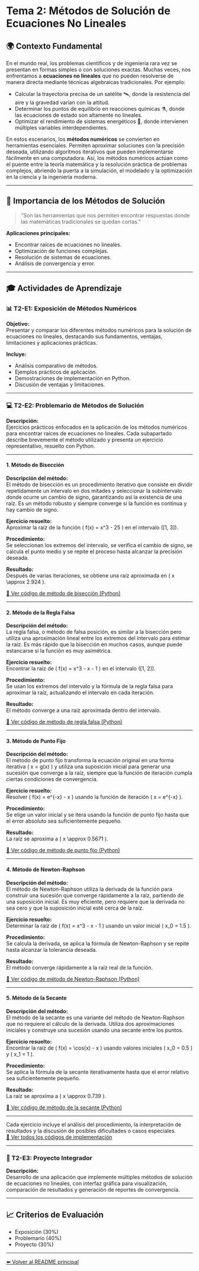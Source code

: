 # Tema 2: Métodos de Solución de Ecuaciones No Lineales

## 🌍 Contexto Fundamental

En el mundo real, los problemas científicos y de ingeniería rara vez se presentan en formas simples o con soluciones exactas. Muchas veces, nos enfrentamos a **ecuaciones no lineales** que no pueden resolverse de manera directa mediante técnicas algebraicas tradicionales. Por ejemplo:

- Calcular la trayectoria precisa de un satélite 🛰️, donde la resistencia del aire y la gravedad varían con la altitud.
- Determinar los puntos de equilibrio en reacciones químicas ⚗️, donde las ecuaciones de estado son altamente no lineales.
- Optimizar el rendimiento de sistemas energéticos 🔋, donde intervienen múltiples variables interdependientes.

En estos escenarios, los **métodos numéricos** se convierten en herramientas esenciales. Permiten aproximar soluciones con la precisión deseada, utilizando algoritmos iterativos que pueden implementarse fácilmente en una computadora. Así, los métodos numéricos actúan como el puente entre la teoría matemática y la resolución práctica de problemas complejos, abriendo la puerta a la simulación, el modelado y la optimización en la ciencia y la ingeniería moderna.

---

## 📌 Importancia de los Métodos de Solución

> "Son las herramientas que nos permiten encontrar respuestas donde las matemáticas tradicionales se quedan cortas."

**Aplicaciones principales:**
- Encontrar raíces de ecuaciones no lineales.
- Optimización de funciones complejas.
- Resolución de sistemas de ecuaciones.
- Análisis de convergencia y error.

---

## 🎓 Actividades de Aprendizaje

### 📊 T2-E1: Exposición de Métodos Numéricos

**Objetivo:**  
Presentar y comparar los diferentes métodos numéricos para la solución de ecuaciones no lineales, destacando sus fundamentos, ventajas, limitaciones y aplicaciones prácticas.

**Incluye:**
- Análisis comparativo de métodos.
- Ejemplos prácticos de aplicación.
- Demostraciones de implementación en Python.
- Discusión de ventajas y limitaciones.

---

### 💻 T2-E2: Problemario de Métodos de Solución

**Descripción:**  
Ejercicios prácticos enfocados en la aplicación de los métodos numéricos para encontrar raíces de ecuaciones no lineales. Cada subapartado describe brevemente el método utilizado y presenta un ejercicio representativo, resuelto con Python.

---

#### 1. Método de Bisección

**Descripción del método:**  
El método de bisección es un procedimiento iterativo que consiste en dividir repetidamente un intervalo en dos mitades y seleccionar la subintervalo donde ocurre un cambio de signo, garantizando así la existencia de una raíz. Es un método robusto y siempre converge si la función es continua y hay cambio de signo.

**Ejercicio resuelto:**  
Aproximar la raíz de la función \( f(x) = x^3 - 25 \) en el intervalo \([1, 3]\).

**Procedimiento:**  
Se seleccionan los extremos del intervalo, se verifica el cambio de signo, se calcula el punto medio y se repite el proceso hasta alcanzar la precisión deseada.

**Resultado:**  
Después de varias iteraciones, se obtiene una raíz aproximada en \( x \approx 2.924 \).

[🔗 Ver código de método de bisección (Python)](https://github.com/IvanPedroSuarez/Metodos-Numericos-/blob/master/codigos/tema2/Método%20de%20biseccion.py)

---

#### 2. Método de la Regla Falsa

**Descripción del método:**  
La regla falsa, o método de falsa posición, es similar a la bisección pero utiliza una aproximación lineal entre los extremos del intervalo para estimar la raíz. Es más rápido que la bisección en muchos casos, aunque puede estancarse si la función es muy asimétrica.

**Ejercicio resuelto:**  
Encontrar la raíz de \( f(x) = x^3 - x - 1 \) en el intervalo \([1, 2]\).

**Procedimiento:**  
Se usan los extremos del intervalo y la fórmula de la regla falsa para aproximar la raíz, actualizando el intervalo en cada iteración.

**Resultado:**  
El método converge a una raíz aproximada dentro del intervalo.

[🔗 Ver código de método de regla falsa (Python)](https://github.com/IvanPedroSuarez/Metodos-Numericos-/blob/master/codigos/tema2/Método%20de%20regla%20falsa.py)

---

#### 3. Método de Punto Fijo

**Descripción del método:**  
El método de punto fijo transforma la ecuación original en una forma iterativa \( x = g(x) \) y utiliza una suposición inicial para generar una sucesión que converge a la raíz, siempre que la función de iteración cumpla ciertas condiciones de convergencia.

**Ejercicio resuelto:**  
Resolver \( f(x) = e^{-x} - x \) usando la función de iteración \( x = e^{-x} \).

**Procedimiento:**  
Se elige un valor inicial y se itera usando la función de punto fijo hasta que el error absoluto sea suficientemente pequeño.

**Resultado:**  
La raíz se aproxima a \( x \approx 0.5671 \).

[🔗 Ver código de método de punto fijo (Python)](https://github.com/IvanPedroSuarez/Metodos-Numericos-/blob/master/codigos/tema2/Método%20de%20punto%20fijo.py)

---

#### 4. Método de Newton-Raphson

**Descripción del método:**  
El método de Newton-Raphson utiliza la derivada de la función para construir una sucesión que converge rápidamente a la raíz, partiendo de una suposición inicial. Es muy eficiente, pero requiere que la derivada no sea cero y que la suposición inicial esté cerca de la raíz.

**Ejercicio resuelto:**  
Determinar la raíz de \( f(x) = x^3 - x - 1 \) usando un valor inicial \( x_0 = 1.5 \).

**Procedimiento:**  
Se calcula la derivada, se aplica la fórmula de Newton-Raphson y se repite hasta alcanzar la tolerancia deseada.

**Resultado:**  
El método converge rápidamente a la raíz real de la función.

[🔗 Ver código de método de Newton-Raphson (Python)](https://github.com/IvanPedroSuarez/Metodos-Numericos-/blob/master/codigos/tema2/Método%20de%20newton-raphson.py)

---

#### 5. Método de la Secante

**Descripción del método:**  
El método de la secante es una variante del método de Newton-Raphson que no requiere el cálculo de la derivada. Utiliza dos aproximaciones iniciales y construye una sucesión usando una secante entre los puntos.

**Ejercicio resuelto:**  
Encontrar la raíz de \( f(x) = \cos(x) - x \) usando valores iniciales \( x_0 = 0.5 \) y \( x_1 = 1 \).

**Procedimiento:**  
Se aplica la fórmula de la secante iterativamente hasta que el error relativo sea suficientemente pequeño.

**Resultado:**  
La raíz se aproxima a \( x \approx 0.739 \).

[🔗 Ver código de método de la secante (Python)](https://github.com/IvanPedroSuarez/Metodos-Numericos-/blob/master/codigos/tema2/Método%20de%20la%20secante.py)

---

Cada ejercicio incluye el análisis del procedimiento, la interpretación de resultados y la discusión de posibles dificultades o casos especiales.  
[🔗 Ver todos los códigos de implementación](https://github.com/IvanPedroSuarez/Metodos-Numericos-/tree/master/codigos/tema2)

---

### 🚀 T2-E3: Proyecto Integrador

**Descripción:**  
Desarrollo de una aplicación que implemente múltiples métodos de solución de ecuaciones no lineales, con interfaz gráfica para visualización, comparación de resultados y generación de reportes de convergencia.

---

## 📈 Criterios de Evaluación

- Exposición (30%)
- Problemario (40%)
- Proyecto (30%)

---

[⬅️ Volver al README principal](../README.md)

